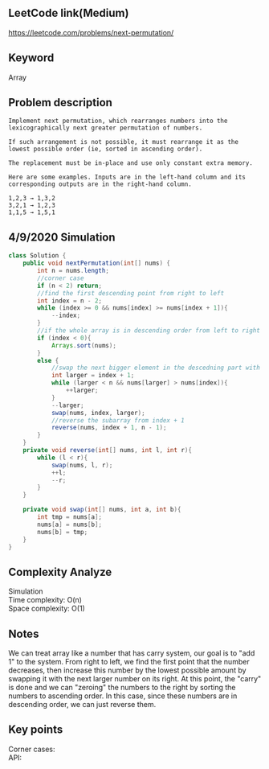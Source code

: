 ## LeetCode link(Medium)
https://leetcode.com/problems/next-permutation/

## Keyword
Array

## Problem description
```
Implement next permutation, which rearranges numbers into the lexicographically next greater permutation of numbers.

If such arrangement is not possible, it must rearrange it as the lowest possible order (ie, sorted in ascending order).

The replacement must be in-place and use only constant extra memory.

Here are some examples. Inputs are in the left-hand column and its corresponding outputs are in the right-hand column.

1,2,3 → 1,3,2
3,2,1 → 1,2,3
1,1,5 → 1,5,1
```
## 4/9/2020 Simulation

```java
class Solution {
    public void nextPermutation(int[] nums) {
        int n = nums.length;
        //corner case
        if (n < 2) return;
        //find the first descending point from right to left
        int index = n - 2;
        while (index >= 0 && nums[index] >= nums[index + 1]){
            --index;
        }
        //if the whole array is in descending order from left to right
        if (index < 0){
            Arrays.sort(nums);
        }
        else {
            //swap the next bigger element in the descedning part with the current index number
            int larger = index + 1;
            while (larger < n && nums[larger] > nums[index]){
                ++larger;
            }
            --larger;
            swap(nums, index, larger);
            //reverse the subarray from index + 1
            reverse(nums, index + 1, n - 1);
        }
    }
    private void reverse(int[] nums, int l, int r){
        while (l < r){
            swap(nums, l, r);
            ++l;
            --r;
        }
    }

    private void swap(int[] nums, int a, int b){
        int tmp = nums[a];
        nums[a] = nums[b];
        nums[b] = tmp;
    }
}


```

## Complexity Analyze
Simulation\
Time complexity: O(n)\
Space complexity: O(1)

## Notes
We can treat array like a number that has carry system, our goal is to "add 1" to the system. From right to left, we find the first point that the number decreases, then increase this number by the lowest possible amount by swapping it with the next larger number on its right. At this point, the "carry" is done and we can "zeroing" the numbers to the right by sorting the numbers to ascending order. In this case, since these numbers are in descending order, we can just reverse them.

## Key points
Corner cases: \
API:
